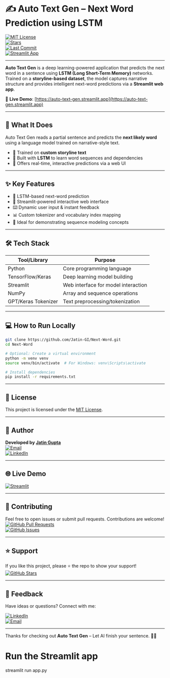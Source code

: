 # ✍️ Auto Text Gen – Next Word Prediction using LSTM

[![MIT License](https://img.shields.io/github/license/Jatin-GI/Next-Word?style=flat-square)](LICENSE)  
[![Stars](https://img.shields.io/github/stars/Jatin-GI/Next-Word?style=social)](https://github.com/Jatin-GI/Next-Word/stargazers)  
[![Last Commit](https://img.shields.io/github/last-commit/Jatin-GI/Next-Word?style=flat-square)](https://github.com/Jatin-GI/Next-Word/commits/main)  
[![Streamlit App](https://img.shields.io/badge/🚀%20Live%20App-Auto%20Text%20Gen-brightgreen?style=flat-square&logo=streamlit)](https://autotextgen.streamlit.app/)

---

**Auto Text Gen** is a deep learning-powered application that predicts the next word in a sentence using **LSTM (Long Short-Term Memory)** networks. Trained on a **storyline-based dataset**, the model captures narrative structure and provides intelligent next-word predictions via a **Streamlit web app**.

🔗 **Live Demo**: [https://auto-text-gen.streamlit.app](https://auto-text-gen.streamlit.app)

---

## 🧠 What It Does

Auto Text Gen reads a partial sentence and predicts the **next likely word** using a language model trained on narrative-style text.

- 📖 Trained on **custom storyline text**
- 🧠 Built with **LSTM** to learn word sequences and dependencies
- 💬 Offers real-time, interactive predictions via a web UI

---

## ✨ Key Features

- 🧠 LSTM-based next-word prediction  
- 🎥 Streamlit-powered interactive web interface  
- ⌨️ Dynamic user input & instant feedback  
- 📊 Custom tokenizer and vocabulary index mapping  
- 📝 Ideal for demonstrating sequence modeling concepts

---

## 🛠️ Tech Stack

| Tool/Library       | Purpose                              |
|--------------------|---------------------------------------|
| Python             | Core programming language             |
| TensorFlow/Keras   | Deep learning model building          |
| Streamlit          | Web interface for model interaction   |
| NumPy              | Array and sequence operations         |
| GPT/Keras Tokenizer| Text preprocessing/tokenization       |

---

## 💻 How to Run Locally

```bash
git clone https://github.com/Jatin-GI/Next-Word.git
cd Next-Word

# Optional: Create a virtual environment
python -m venv venv
source venv/bin/activate  # For Windows: venv\Scripts\activate

# Install dependencies
pip install -r requirements.txt
```

---

## 📄 License

This project is licensed under the [MIT License](LICENSE).

---

## 🙋 Author

**Developed by [Jatin Gupta](https://github.com/Jatin-GI)**  
[![Email](https://img.shields.io/badge/Email-guptajatin0416%40gmail.com-red?style=flat-square&logo=gmail)](mailto:guptajatin0416@gmail.com)  
[![LinkedIn](https://img.shields.io/badge/LinkedIn-Jatin%20Gupta-blue?style=flat-square&logo=linkedin)](https://www.linkedin.com/in/jatin-gupta-b02b37292)

---

## 🌐 Live Demo

[![Streamlit](https://img.shields.io/badge/🚀%20Live%20App-Auto%20Text%20Gen-brightgreen?style=flat-square&logo=streamlit)](https://autotextgen.streamlit.app/)

---

## 🙌 Contributing

Feel free to open issues or submit pull requests. Contributions are welcome!  
[![GitHub Pull Requests](https://img.shields.io/github/issues-pr/Jatin-GI/Next-Word?style=flat-square)](https://github.com/Jatin-GI/Next-Word/pulls)  
[![GitHub Issues](https://img.shields.io/github/issues/Jatin-GI/Next-Word?style=flat-square)](https://github.com/Jatin-GI/Next-Word/issues)

---

## ⭐ Support

If you like this project, please ⭐ the repo to show your support!  
[![GitHub Stars](https://img.shields.io/github/stars/Jatin-GI/Next-Word?style=social)](https://github.com/Jatin-GI/Next-Word/stargazers)

---

## 💬 Feedback

Have ideas or questions? Connect with me:

[![LinkedIn](https://img.shields.io/badge/Connect%20on%20LinkedIn-blue?style=flat-square&logo=linkedin)](https://www.linkedin.com/in/jatin-gupta-b02b37292)  
[![Email](https://img.shields.io/badge/Email-me-red?style=flat-square&logo=gmail)](mailto:guptajatin0416@gmail.com)

---

Thanks for checking out **Auto Text Gen** – Let AI finish your sentence. 📝✨

# Run the Streamlit app
streamlit run app.py
